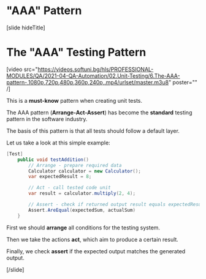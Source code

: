 # "AAA" Pattern

[slide hideTitle]

# The "AAA" Testing Pattern

[video src="https://videos.softuni.bg/hls/PROFESSIONAL-MODULES/QA/2021-04-QA-Automation/02.Unit-Testing/6.The-AAA-pattern-,1080p,720p,480p,360p,240p,.mp4/urlset/master.m3u8" poster="" /]


This is a **must-know** pattern when creating unit tests.

The AAA pattern (**Arrange-Act-Assert**) has become the **standard** testing pattern in the software industry.

The basis of this pattern is that all tests should follow a default layer.

Let us take a look at this simple example:

```csharp
[Test]
    public void testAddition() 
        // Arrange - prepare required data
        Calculator calculator = new Calculator();
        var expectedResult = 8;

        // Act - call tested code unit
        var result = calculator.multiply(2, 4);

        // Assert - check if returned output result equals expectedResult
        Assert.AreEqual(expectedSum, actualSum)
    }
```

First we should **аrrange** all conditions for the testing system.

Then we take the actions **аct**, which aim to produce a certain result.

Finally, we check **аssert** if the expected output matches the generated output.

[/slide]